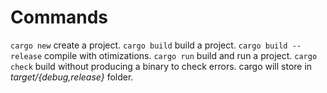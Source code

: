 # Commands

`cargo new` create a project.
`cargo build` build a project.
`cargo build --release` compile with otimizations.
`cargo run` build and run a project.
`cargo check` build without producing a binary to check errors.
cargo will store in _target/{debug,release}_ folder.
